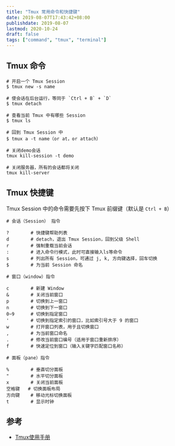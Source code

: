 ```yaml
---
title: "Tmux 常用命令和快捷键"
date: 2019-08-07T17:43:42+08:00
publishdate: 2019-08-07
lastmod: 2020-10-24
draft: false
tags: ["command", "tmux", "terminal"]
---
```

## Tmux 命令

```
# 开启一个 Tmux Session
$ tmux new -s name 

# 使会话在后台运行，等同于 `Ctrl + B` + `D`
$ tmux detach

# 查看当前 Tmux 中有哪些 Session
$ tmux ls 

# 回到 Tmux Session 中
$ tmux a -t name（or at，or attach） 

# 关闭demo会话
tmux kill-session -t demo 

# 关闭服务器，所有的会话都将关闭
tmux kill-server 
```

## Tmux 快捷键
Tmux Session 中的命令需要先按下 Tmux 前缀键（默认是 `Ctrl + B`）
```
# 会话（Session） 指令

?        # 快捷键帮助列表
d        # detach，退出 Tmux Session，回到父级 Shell
r        # 强制重载当前会话
:        # 进入命令行模式，此时可直接输入ls等命令
s        # 列出所有 Session，可通过 j, k, 方向键选择，回车切换
$        # 为当前 Session 命名
```

```
# 窗口（window）指令

c        # 新建 Window
&        # 关闭当前窗口
p        # 切换到上一窗口
n        # 切换到下一窗口
0~9      # 切换到指定窗口
'        # 切换到指定索引的窗口，比如索引号大于 9 的窗口
w        # 打开窗口列表，用于且切换窗口
,        # 为当前窗口命名
.        # 修改当前窗口编号（适用于窗口重新排序）
f        # 快速定位到窗口（输入关键字匹配窗口名称）
```

```
# 面板（pane）指令

%        # 垂直切分面板
"        # 水平切分面板
x        # 关闭当前面板
空格键	  # 切换面板布局
方向键    # 移动光标切换面板
t        # 显示时钟
```

## 参考
- [Tmux使用手册](http://louiszhai.github.io/2017/09/30/tmux/)